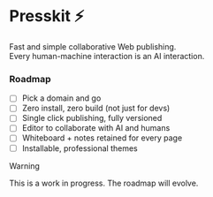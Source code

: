# Presskit ⚡️
Fast and simple collaborative Web publishing.  
Every human-machine interaction is an AI interaction.

### Roadmap
- [ ] Pick a domain and go
- [ ] Zero install, zero build (not just for devs)
- [ ] Single click publishing, fully versioned
- [ ] Editor to collaborate with AI and humans
- [ ] Whiteboard + notes retained for every page
- [ ] Installable, professional themes

> [!Warning]
> This is a work in progress. The roadmap will evolve.

